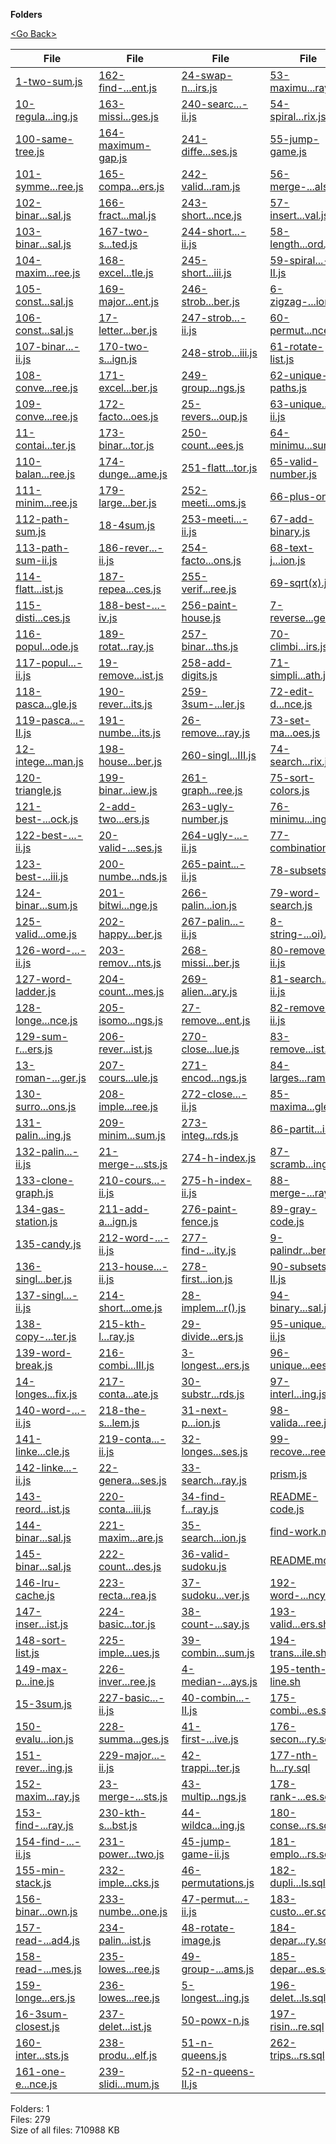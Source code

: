 **Folders**

[&lt;Go Back&gt;](../right.html)

<table><thead><tr class="header"><th><strong>File</strong></th><th><strong>File</strong></th><th><strong>File</strong></th><th><strong>File</strong></th></tr></thead><tbody><tr class="odd"><td><a href="1-two-sum.js">1-two-sum.js</a> </td><td><a href="162-find-peak-element.js">162-find-...ent.js</a> </td><td><a href="24-swap-nodes-in-pairs.js">24-swap-n...irs.js</a> </td><td><a href="53-maximum-subarray.js">53-maximu...ray.js</a> </td></tr><tr class="even"><td><a href="10-regular-expression-matching.js">10-regula...ing.js</a> </td><td><a href="163-missing-ranges.js">163-missi...ges.js</a> </td><td><a href="240-search-a-2d-matrix-ii.js">240-searc...-ii.js</a> </td><td><a href="54-spiral-matrix.js">54-spiral...rix.js</a> </td></tr><tr class="odd"><td><a href="100-same-tree.js">100-same-tree.js</a> </td><td><a href="164-maximum-gap.js">164-maximum-gap.js</a> </td><td><a href="241-different-ways-to-add-parentheses.js">241-diffe...ses.js</a> </td><td><a href="55-jump-game.js">55-jump-game.js</a> </td></tr><tr class="even"><td><a href="101-symmetric-tree.js">101-symme...ree.js</a> </td><td><a href="165-compare-version-numbers.js">165-compa...ers.js</a> </td><td><a href="242-valid-anagram.js">242-valid...ram.js</a> </td><td><a href="56-merge-intervals.js">56-merge-...als.js</a> </td></tr><tr class="odd"><td><a href="102-binary-tree-level-order-traversal.js">102-binar...sal.js</a> </td><td><a href="166-fraction-to-recurring-decimal.js">166-fract...mal.js</a> </td><td><a href="243-shortest-word-distance.js">243-short...nce.js</a> </td><td><a href="57-insert-interval.js">57-insert...val.js</a> </td></tr><tr class="even"><td><a href="103-binary-tree-zigzag-level-order-traversal.js">103-binar...sal.js</a> </td><td><a href="167-two-sum-II-input-array-is-sorted.js">167-two-s...ted.js</a> </td><td><a href="244-shortest-word-distance-ii.js">244-short...-ii.js</a> </td><td><a href="58-length-of-last-word.js">58-length...ord.js</a> </td></tr><tr class="odd"><td><a href="104-maximum-depth-of-binary-tree.js">104-maxim...ree.js</a> </td><td><a href="168-excel-sheet-column-title.js">168-excel...tle.js</a> </td><td><a href="245-shortest-word-distance-iii.js">245-short...iii.js</a> </td><td><a href="59-spiral-matrix-II.js">59-spiral...-II.js</a> </td></tr><tr class="even"><td><a href="105-construct-binary-tree-from-preorder-and-inorder-traversal.js">105-const...sal.js</a> </td><td><a href="169-majority-element.js">169-major...ent.js</a> </td><td><a href="246-strobogrammatic-number.js">246-strob...ber.js</a> </td><td><a href="6-zigzag-conversion.js">6-zigzag-...ion.js</a> </td></tr><tr class="odd"><td><a href="106-construct-binary-tree-from-inorder-and-postorder-traversal.js">106-const...sal.js</a> </td><td><a href="17-letter-combinations-of-a-phone-number.js">17-letter...ber.js</a> </td><td><a href="247-strobogrammatic-number-ii.js">247-strob...-ii.js</a> </td><td><a href="60-permutation-sequence.js">60-permut...nce.js</a> </td></tr><tr class="even"><td><a href="107-binary-tree-level-order-traversal-ii.js">107-binar...-ii.js</a> </td><td><a href="170-two-sum-iii-data-structure-design.js">170-two-s...ign.js</a> </td><td><a href="248-strobogrammatic-number-iii.js">248-strob...iii.js</a> </td><td><a href="61-rotate-list.js">61-rotate-list.js</a> </td></tr><tr class="odd"><td><a href="108-convert-sorted-array-to-binary-search-tree.js">108-conve...ree.js</a> </td><td><a href="171-excel-sheet-column-number.js">171-excel...ber.js</a> </td><td><a href="249-group-shifted-strings.js">249-group...ngs.js</a> </td><td><a href="62-unique-paths.js">62-unique-paths.js</a> </td></tr><tr class="even"><td><a href="109-convert-sorted-list-to-binary-search-tree.js">109-conve...ree.js</a> </td><td><a href="172-factorial-trailing-zeroes.js">172-facto...oes.js</a> </td><td><a href="25-reverse-nodes-in-k-group.js">25-revers...oup.js</a> </td><td><a href="63-unique-paths-ii.js">63-unique...-ii.js</a> </td></tr><tr class="odd"><td><a href="11-container-with-most-water.js">11-contai...ter.js</a> </td><td><a href="173-binary-search-tree-iterator.js">173-binar...tor.js</a> </td><td><a href="250-count-univalue-subtrees.js">250-count...ees.js</a> </td><td><a href="64-minimum-path-sum.js">64-minimu...sum.js</a> </td></tr><tr class="even"><td><a href="110-balanced-binary-tree.js">110-balan...ree.js</a> </td><td><a href="174-dungeon-game.js">174-dunge...ame.js</a> </td><td><a href="251-flatten-2d-vector.js">251-flatt...tor.js</a> </td><td><a href="65-valid-number.js">65-valid-number.js</a> </td></tr><tr class="odd"><td><a href="111-minimum-depth-of-binary-tree.js">111-minim...ree.js</a> </td><td><a href="179-largest-number.js">179-large...ber.js</a> </td><td><a href="252-meeting-rooms.js">252-meeti...oms.js</a> </td><td><a href="66-plus-one.js">66-plus-one.js</a> </td></tr><tr class="even"><td><a href="112-path-sum.js">112-path-sum.js</a> </td><td><a href="18-4sum.js">18-4sum.js</a> </td><td><a href="253-meeting-rooms-ii.js">253-meeti...-ii.js</a> </td><td><a href="67-add-binary.js">67-add-binary.js</a> </td></tr><tr class="odd"><td><a href="113-path-sum-ii.js">113-path-sum-ii.js</a> </td><td><a href="186-reverse-words-in-a-string-ii.js">186-rever...-ii.js</a> </td><td><a href="254-factor-combinations.js">254-facto...ons.js</a> </td><td><a href="68-text-justification.js">68-text-j...ion.js</a> </td></tr><tr class="even"><td><a href="114-flatten-binary-tree-to-linked-list.js">114-flatt...ist.js</a> </td><td><a href="187-repeated-dna-sequences.js">187-repea...ces.js</a> </td><td><a href="255-verify-preorder-sequence-in-binary-search-tree.js">255-verif...ree.js</a> </td><td><a href="69-sqrt(x).js">69-sqrt(x).js</a> </td></tr><tr class="odd"><td><a href="115-distinct-subsequences.js">115-disti...ces.js</a> </td><td><a href="188-best-time-to-buy-and-sell-stock-iv.js">188-best-...-iv.js</a> </td><td><a href="256-paint-house.js">256-paint-house.js</a> </td><td><a href="7-reverse-integer.js">7-reverse...ger.js</a> </td></tr><tr class="even"><td><a href="116-populating-next-right-pointers-in-each-node.js">116-popul...ode.js</a> </td><td><a href="189-rotate-array.js">189-rotat...ray.js</a> </td><td><a href="257-binary-tree-paths.js">257-binar...ths.js</a> </td><td><a href="70-climbing-stairs.js">70-climbi...irs.js</a> </td></tr><tr class="odd"><td><a href="117-populating-next-right-pointers-in-each-node-ii.js">117-popul...-ii.js</a> </td><td><a href="19-remove-nth-node-from-end-of-list.js">19-remove...ist.js</a> </td><td><a href="258-add-digits.js">258-add-digits.js</a> </td><td><a href="71-simplify-path.js">71-simpli...ath.js</a> </td></tr><tr class="even"><td><a href="118-pascal_s-triangle.js">118-pasca...gle.js</a> </td><td><a href="190-reverse-bits.js">190-rever...its.js</a> </td><td><a href="259-3sum-smaller.js">259-3sum-...ler.js</a> </td><td><a href="72-edit-distance.js">72-edit-d...nce.js</a> </td></tr><tr class="odd"><td><a href="119-pascal_s-triangle-II.js">119-pasca...-II.js</a> </td><td><a href="191-number-of-1-bits.js">191-numbe...its.js</a> </td><td><a href="26-remove-duplicates-from-sorted-array.js">26-remove...ray.js</a> </td><td><a href="73-set-matrix-zeroes.js">73-set-ma...oes.js</a> </td></tr><tr class="even"><td><a href="12-integer-to-roman.js">12-intege...man.js</a> </td><td><a href="198-house-robber.js">198-house...ber.js</a> </td><td><a href="260-single-number-III.js">260-singl...III.js</a> </td><td><a href="74-search-a-2d-matrix.js">74-search...rix.js</a> </td></tr><tr class="odd"><td><a href="120-triangle.js">120-triangle.js</a> </td><td><a href="199-binary-tree-right-side-view.js">199-binar...iew.js</a> </td><td><a href="261-graph-valid-tree.js">261-graph...ree.js</a> </td><td><a href="75-sort-colors.js">75-sort-colors.js</a> </td></tr><tr class="even"><td><a href="121-best-time-to-buy-and-sell-stock.js">121-best-...ock.js</a> </td><td><a href="2-add-two-numbers.js">2-add-two...ers.js</a> </td><td><a href="263-ugly-number.js">263-ugly-number.js</a> </td><td><a href="76-minimum-window-substring.js">76-minimu...ing.js</a> </td></tr><tr class="odd"><td><a href="122-best-time-to-buy-and-sell-stock-ii.js">122-best-...-ii.js</a> </td><td><a href="20-valid-parentheses.js">20-valid-...ses.js</a> </td><td><a href="264-ugly-number-ii.js">264-ugly-...-ii.js</a> </td><td><a href="77-combinations.js">77-combinations.js</a> </td></tr><tr class="even"><td><a href="123-best-time-to-buy-and-sell-stock-iii.js">123-best-...iii.js</a> </td><td><a href="200-number-of-islands.js">200-numbe...nds.js</a> </td><td><a href="265-paint-house-ii.js">265-paint...-ii.js</a> </td><td><a href="78-subsets.js">78-subsets.js</a> </td></tr><tr class="odd"><td><a href="124-binary-tree-maximum-path-sum.js">124-binar...sum.js</a> </td><td><a href="201-bitwise-and-of-numbers-range.js">201-bitwi...nge.js</a> </td><td><a href="266-palindrome-permutation.js">266-palin...ion.js</a> </td><td><a href="79-word-search.js">79-word-search.js</a> </td></tr><tr class="even"><td><a href="125-valid-palindrome.js">125-valid...ome.js</a> </td><td><a href="202-happy-number.js">202-happy...ber.js</a> </td><td><a href="267-palindrome-permutation-ii.js">267-palin...-ii.js</a> </td><td><a href="8-string-to-integer-(atoi).js">8-string-...oi).js</a> </td></tr><tr class="odd"><td><a href="126-word-ladder-ii.js">126-word-...-ii.js</a> </td><td><a href="203-remove-linked-list-elements.js">203-remov...nts.js</a> </td><td><a href="268-missing-number.js">268-missi...ber.js</a> </td><td><a href="80-remove-duplicates-from-sorted-array-ii.js">80-remove...-ii.js</a> </td></tr><tr class="even"><td><a href="127-word-ladder.js">127-word-ladder.js</a> </td><td><a href="204-count-primes.js">204-count...mes.js</a> </td><td><a href="269-alien-dictionary.js">269-alien...ary.js</a> </td><td><a href="81-search-in-rotated-sorted-array-ii.js">81-search...-ii.js</a> </td></tr><tr class="odd"><td><a href="128-longest-consecutive-sequence.js">128-longe...nce.js</a> </td><td><a href="205-isomorphic-strings.js">205-isomo...ngs.js</a> </td><td><a href="27-remove-element.js">27-remove...ent.js</a> </td><td><a href="82-remove-duplicates-from-sorted-list-ii.js">82-remove...-ii.js</a> </td></tr><tr class="even"><td><a href="129-sum-root-to-leaf-numbers.js">129-sum-r...ers.js</a> </td><td><a href="206-reverse-linked-list.js">206-rever...ist.js</a> </td><td><a href="270-closest-binary-search-tree-value.js">270-close...lue.js</a> </td><td><a href="83-remove-duplicates-from-sorted-list.js">83-remove...ist.js</a> </td></tr><tr class="odd"><td><a href="13-roman-to-integer.js">13-roman-...ger.js</a> </td><td><a href="207-course-schedule.js">207-cours...ule.js</a> </td><td><a href="271-encode-and-decode-strings.js">271-encod...ngs.js</a> </td><td><a href="84-largest-rectangle-in-histogram.js">84-larges...ram.js</a> </td></tr><tr class="even"><td><a href="130-surrounded-regions.js">130-surro...ons.js</a> </td><td><a href="208-implement-trie-prefix-tree.js">208-imple...ree.js</a> </td><td><a href="272-closest-binary-search-tree-value-ii.js">272-close...-ii.js</a> </td><td><a href="85-maximal-rectangle.js">85-maxima...gle.js</a> </td></tr><tr class="odd"><td><a href="131-palindrome-partitioning.js">131-palin...ing.js</a> </td><td><a href="209-minimum-size-subarray-sum.js">209-minim...sum.js</a> </td><td><a href="273-integer-to-english-words.js">273-integ...rds.js</a> </td><td><a href="86-partition-list.js">86-partit...ist.js</a> </td></tr><tr class="even"><td><a href="132-palindrome-partitioning-ii.js">132-palin...-ii.js</a> </td><td><a href="21-merge-two-sorted-lists.js">21-merge-...sts.js</a> </td><td><a href="274-h-index.js">274-h-index.js</a> </td><td><a href="87-scramble-string.js">87-scramb...ing.js</a> </td></tr><tr class="odd"><td><a href="133-clone-graph.js">133-clone-graph.js</a> </td><td><a href="210-course-schedule-ii.js">210-cours...-ii.js</a> </td><td><a href="275-h-index-ii.js">275-h-index-ii.js</a> </td><td><a href="88-merge-sorted-array.js">88-merge-...ray.js</a> </td></tr><tr class="even"><td><a href="134-gas-station.js">134-gas-station.js</a> </td><td><a href="211-add-and-search-word-data-structure-design.js">211-add-a...ign.js</a> </td><td><a href="276-paint-fence.js">276-paint-fence.js</a> </td><td><a href="89-gray-code.js">89-gray-code.js</a> </td></tr><tr class="odd"><td><a href="135-candy.js">135-candy.js</a> </td><td><a href="212-word-search-ii.js">212-word-...-ii.js</a> </td><td><a href="277-find-the-celebrity.js">277-find-...ity.js</a> </td><td><a href="9-palindrome-number.js">9-palindr...ber.js</a> </td></tr><tr class="even"><td><a href="136-single-number.js">136-singl...ber.js</a> </td><td><a href="213-house-robber-ii.js">213-house...-ii.js</a> </td><td><a href="278-first-bad-version.js">278-first...ion.js</a> </td><td><a href="90-subsets-II.js">90-subsets-II.js</a> </td></tr><tr class="odd"><td><a href="137-single-number-ii.js">137-singl...-ii.js</a> </td><td><a href="214-shortest-palindrome.js">214-short...ome.js</a> </td><td><a href="28-implement-strStr().js">28-implem...r().js</a> </td><td><a href="94-binary-tree-inorder-traversal.js">94-binary...sal.js</a> </td></tr><tr class="even"><td><a href="138-copy-list-with-random-pointer.js">138-copy-...ter.js</a> </td><td><a href="215-kth-largest-element-in-an-array.js">215-kth-l...ray.js</a> </td><td><a href="29-divide-two-integers.js">29-divide...ers.js</a> </td><td><a href="95-unique-binary-search-trees-ii.js">95-unique...-ii.js</a> </td></tr><tr class="odd"><td><a href="139-word-break.js">139-word-break.js</a> </td><td><a href="216-combination-sum-III.js">216-combi...III.js</a> </td><td><a href="3-longest-substring-without-repeating-characters.js">3-longest...ers.js</a> </td><td><a href="96-unique-binary-search-trees.js">96-unique...ees.js</a> </td></tr><tr class="even"><td><a href="14-longest-common-prefix.js">14-longes...fix.js</a> </td><td><a href="217-contains-duplicate.js">217-conta...ate.js</a> </td><td><a href="30-substring-with-concatenation-of-all-words.js">30-substr...rds.js</a> </td><td><a href="97-interleaving-string.js">97-interl...ing.js</a> </td></tr><tr class="odd"><td><a href="140-word-break-ii.js">140-word-...-ii.js</a> </td><td><a href="218-the-skyline-problem.js">218-the-s...lem.js</a> </td><td><a href="31-next-permutation.js">31-next-p...ion.js</a> </td><td><a href="98-validate-binary-search-tree.js">98-valida...ree.js</a> </td></tr><tr class="even"><td><a href="141-linked-list-cycle.js">141-linke...cle.js</a> </td><td><a href="219-contains-duplicate-ii.js">219-conta...-ii.js</a> </td><td><a href="32-longest-valid-parentheses.js">32-longes...ses.js</a> </td><td><a href="99-recover-binary-search-tree.js">99-recove...ree.js</a> </td></tr><tr class="odd"><td><a href="142-linked-list-cycle-ii.js">142-linke...-ii.js</a> </td><td><a href="22-generate-parentheses.js">22-genera...ses.js</a> </td><td><a href="33-search-in-rotated-sorted-array.js">33-search...ray.js</a> </td><td><a href="prism.js">prism.js</a> </td></tr><tr class="even"><td><a href="143-reorder-list.js">143-reord...ist.js</a> </td><td><a href="220-contains-duplicate-iii.js">220-conta...iii.js</a> </td><td><a href="34-find-first-and-last-position-of-element-in-sorted-array.js">34-find-f...ray.js</a> </td><td><a href="README-code.js">README-code.js</a> </td></tr><tr class="odd"><td><a href="144-binary-tree-preorder-traversal.js">144-binar...sal.js</a> </td><td><a href="221-maximal-square.js">221-maxim...are.js</a> </td><td><a href="35-search-insert-position.js">35-search...ion.js</a> </td><td><a href="find-work.md">find-work.md</a> </td></tr><tr class="even"><td><a href="145-binary-tree-postorder-traversal.js">145-binar...sal.js</a> </td><td><a href="222-count-complete-tree-nodes.js">222-count...des.js</a> </td><td><a href="36-valid-sudoku.js">36-valid-sudoku.js</a> </td><td><a href="README.md">README.md</a> </td></tr><tr class="odd"><td><a href="146-lru-cache.js">146-lru-cache.js</a> </td><td><a href="223-rectangle-area.js">223-recta...rea.js</a> </td><td><a href="37-sudoku-solver.js">37-sudoku...ver.js</a> </td><td><a href="192-word-frequency.sh">192-word-...ncy.sh</a> </td></tr><tr class="even"><td><a href="147-insertion-sort-list.js">147-inser...ist.js</a> </td><td><a href="224-basic-calculator.js">224-basic...tor.js</a> </td><td><a href="38-count-and-say.js">38-count-...say.js</a> </td><td><a href="193-valid-phone-numbers.sh">193-valid...ers.sh</a> </td></tr><tr class="odd"><td><a href="148-sort-list.js">148-sort-list.js</a> </td><td><a href="225-implement-stack-using-queues.js">225-imple...ues.js</a> </td><td><a href="39-combination-sum.js">39-combin...sum.js</a> </td><td><a href="194-transpose-file.sh">194-trans...ile.sh</a> </td></tr><tr class="even"><td><a href="149-max-points-on-a-line.js">149-max-p...ine.js</a> </td><td><a href="226-invert-binary-tree.js">226-inver...ree.js</a> </td><td><a href="4-median-of-two-sorted-arrays.js">4-median-...ays.js</a> </td><td><a href="195-tenth-line.sh">195-tenth-line.sh</a> </td></tr><tr class="odd"><td><a href="15-3sum.js">15-3sum.js</a> </td><td><a href="227-basic-calculator-ii.js">227-basic...-ii.js</a> </td><td><a href="40-combination-sum-II.js">40-combin...-II.js</a> </td><td><a href="175-combine-two-tables.sql">175-combi...es.sql</a> </td></tr><tr class="even"><td><a href="150-evaluate-reverse-polish-notation.js">150-evalu...ion.js</a> </td><td><a href="228-summary-ranges.js">228-summa...ges.js</a> </td><td><a href="41-first-missing-positive.js">41-first-...ive.js</a> </td><td><a href="176-second-highest-salary.sql">176-secon...ry.sql</a> </td></tr><tr class="odd"><td><a href="151-reverse-words-in-a-string.js">151-rever...ing.js</a> </td><td><a href="229-majority-element-ii.js">229-major...-ii.js</a> </td><td><a href="42-trapping-rain-water.js">42-trappi...ter.js</a> </td><td><a href="177-nth-highest-salary.sql">177-nth-h...ry.sql</a> </td></tr><tr class="even"><td><a href="152-maximum-product-subarray.js">152-maxim...ray.js</a> </td><td><a href="23-merge-k-sorted-lists.js">23-merge-...sts.js</a> </td><td><a href="43-multiply-strings.js">43-multip...ngs.js</a> </td><td><a href="178-rank-scores.sql">178-rank-...es.sql</a> </td></tr><tr class="odd"><td><a href="153-find-minimum-in-rotated-sorted-array.js">153-find-...ray.js</a> </td><td><a href="230-kth-smallest-element-in-a-bst.js">230-kth-s...bst.js</a> </td><td><a href="44-wildcard-matching.js">44-wildca...ing.js</a> </td><td><a href="180-consecutive-numbers.sql">180-conse...rs.sql</a> </td></tr><tr class="even"><td><a href="154-find-minimum-in-rotated-sorted-array-ii.js">154-find-...-ii.js</a> </td><td><a href="231-power-of-two.js">231-power...two.js</a> </td><td><a href="45-jump-game-ii.js">45-jump-game-ii.js</a> </td><td><a href="181-employees-earning-more-than-their-managers.sql">181-emplo...rs.sql</a> </td></tr><tr class="odd"><td><a href="155-min-stack.js">155-min-stack.js</a> </td><td><a href="232-implement-queue-using-stacks.js">232-imple...cks.js</a> </td><td><a href="46-permutations.js">46-permutations.js</a> </td><td><a href="182-duplicate-emails.sql">182-dupli...ls.sql</a> </td></tr><tr class="even"><td><a href="156-binary-tree-upside-down.js">156-binar...own.js</a> </td><td><a href="233-number-of-digit-one.js">233-numbe...one.js</a> </td><td><a href="47-permutations-ii.js">47-permut...-ii.js</a> </td><td><a href="183-customers-who-never-order.sql">183-custo...er.sql</a> </td></tr><tr class="odd"><td><a href="157-read-n-characters-given-read4.js">157-read-...ad4.js</a> </td><td><a href="234-palindrome-linked-list.js">234-palin...ist.js</a> </td><td><a href="48-rotate-image.js">48-rotate-image.js</a> </td><td><a href="184-department-highest-salary.sql">184-depar...ry.sql</a> </td></tr><tr class="even"><td><a href="158-read-n-characters-given-read4-ii-call-multiple-times.js">158-read-...mes.js</a> </td><td><a href="235-lowest-common-ancestor-of-a-binary-search-tree.js">235-lowes...ree.js</a> </td><td><a href="49-group-anagrams.js">49-group-...ams.js</a> </td><td><a href="185-department-top-three-salaries.sql">185-depar...es.sql</a> </td></tr><tr class="odd"><td><a href="159-longest-substring-with-at-most-two-distinct-characters.js">159-longe...ers.js</a> </td><td><a href="236-lowest-common-ancestor-of-a-binary-tree.js">236-lowes...ree.js</a> </td><td><a href="5-longest-palindromic-substring.js">5-longest...ing.js</a> </td><td><a href="196-delete-duplicate-emails.sql">196-delet...ls.sql</a> </td></tr><tr class="even"><td><a href="16-3sum-closest.js">16-3sum-closest.js</a> </td><td><a href="237-delete-node-in-a-linked-list.js">237-delet...ist.js</a> </td><td><a href="50-powx-n.js">50-powx-n.js</a> </td><td><a href="197-rising-temperature.sql">197-risin...re.sql</a> </td></tr><tr class="odd"><td><a href="160-intersection-of-two-linked-lists.js">160-inter...sts.js</a> </td><td><a href="238-product-of-array-except-self.js">238-produ...elf.js</a> </td><td><a href="51-n-queens.js">51-n-queens.js</a> </td><td><a href="262-trips-and-users.sql">262-trips...rs.sql</a> </td></tr><tr class="even"><td><a href="161-one-edit-distance.js">161-one-e...nce.js</a> </td><td><a href="239-sliding-window-maximum.js">239-slidi...mum.js</a> </td><td><a href="52-n-queens-II.js">52-n-queens-II.js</a> </td><td></td></tr></tbody></table>

Folders: 1  
Files: 279  
Size of all files: 710988 KB
